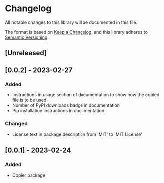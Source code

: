 # Changelog
All notable changes to this library will be documented in this file.

The format is based on [Keep a Changelog](https://keepachangelog.com/en/1.0.0/),
and this library adheres to [Semantic Versioning](https://semver.org/spec/v2.0.0.html).

## [Unreleased]

## [0.0.2] - 2023-02-27

### Added

- Instructions in usage section of documentation to show how the copied file is to be used
- Number of PyPI downloads badge in documentation
- Pip installation instructions in documentation

### Changed

- License text in package description from 'MIT' to 'MIT License'

## [0.0.1] - 2023-02-24

### Added

- Copier package
